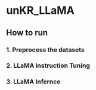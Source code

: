 # unKR_LLaMA

## How to run

### 1. Preprocess the datasets




### 2. LLaMA Instruction Tuning




### 3. LLaMA Infernce
